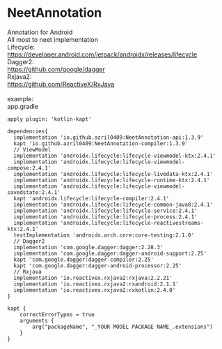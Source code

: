 # NeetAnnotation
Annotation for Android<br>
All most to neet implementation<br>
Lifecycle:<br>
https://developer.android.com/jetpack/androidx/releases/lifecycle<br>
Dagger2:<br>
https://github.com/google/dagger<br>
Rxjava2:<br>
https://github.com/ReactiveX/RxJava<br>
<br>
example:<br>
app.gradle<br>
```
apply plugin: 'kotlin-kapt'

dependencies{
  implementation 'io.github.azril0409:NeetAnnotation-api:1.3.9'
  kapt 'io.github.azril0409:NeetAnnotation-compiler:1.3.9'
  // ViewModel
  implementation 'androidx.lifecycle:lifecycle-viewmodel-ktx:2.4.1'
  implementation 'androidx.lifecycle:lifecycle-viewmodel-compose:2.4.1'
  implementation 'androidx.lifecycle:lifecycle-livedata-ktx:2.4.1'
  implementation 'androidx.lifecycle:lifecycle-runtime-ktx:2.4.1'
  implementation 'androidx.lifecycle:lifecycle-viewmodel-savedstate:2.4.1'
  kapt 'androidx.lifecycle:lifecycle-compiler:2.4.1'
  implementation 'androidx.lifecycle:lifecycle-common-java8:2.4.1'
  implementation 'androidx.lifecycle:lifecycle-service:2.4.1'
  implementation 'androidx.lifecycle:lifecycle-process:2.4.1'
  implementation 'androidx.lifecycle:lifecycle-reactivestreams-ktx:2.4.1'
  testImplementation 'androidx.arch.core:core-testing:2.1.0'
  // Dagger2
  implementation 'com.google.dagger:dagger:2.28.3'
  implementation 'com.google.dagger:dagger-android-support:2.25'
  kapt 'com.google.dagger:dagger-compiler:2.25'
  kapt 'com.google.dagger:dagger-android-processor:2.25'
  // Rxjava
  implementation 'io.reactivex.rxjava2:rxjava:2.2.21'
  implementation 'io.reactivex.rxjava2:rxandroid:2.1.1'
  implementation 'io.reactivex.rxjava2:rxkotlin:2.4.0'
}

kapt {
    correctErrorTypes = true
    arguments {
        arg("packageName", "_YOUR MODEL PACKAGE NAME_.extensions")
    }
}
```
